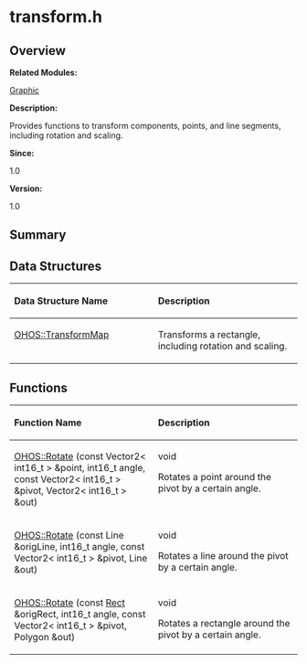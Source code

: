 # transform.h<a name="ZH-CN_TOPIC_0000001054799581"></a>

## **Overview**<a name="section1274257094093527"></a>

**Related Modules:**

[Graphic](Graphic.md)

**Description:**

Provides functions to transform components, points, and line segments, including rotation and scaling. 

**Since:**

1.0

**Version:**

1.0

## **Summary**<a name="section400054880093527"></a>

## Data Structures<a name="nested-classes"></a>

<a name="table86655079093527"></a>
<table><thead align="left"><tr id="row1165137746093527"><th class="cellrowborder" valign="top" width="50%" id="mcps1.1.3.1.1"><p id="p687225461093527"><a name="p687225461093527"></a><a name="p687225461093527"></a>Data Structure Name</p>
</th>
<th class="cellrowborder" valign="top" width="50%" id="mcps1.1.3.1.2"><p id="p175200799093527"><a name="p175200799093527"></a><a name="p175200799093527"></a>Description</p>
</th>
</tr>
</thead>
<tbody><tr id="row212084986093527"><td class="cellrowborder" valign="top" width="50%" headers="mcps1.1.3.1.1 "><p id="p1884409769093527"><a name="p1884409769093527"></a><a name="p1884409769093527"></a><a href="OHOS-TransformMap.md">OHOS::TransformMap</a></p>
</td>
<td class="cellrowborder" valign="top" width="50%" headers="mcps1.1.3.1.2 "><p id="p1678606098093527"><a name="p1678606098093527"></a><a name="p1678606098093527"></a>Transforms a rectangle, including rotation and scaling. </p>
</td>
</tr>
</tbody>
</table>

## Functions<a name="func-members"></a>

<a name="table2112847979093527"></a>
<table><thead align="left"><tr id="row890542954093527"><th class="cellrowborder" valign="top" width="50%" id="mcps1.1.3.1.1"><p id="p1947494172093527"><a name="p1947494172093527"></a><a name="p1947494172093527"></a>Function Name</p>
</th>
<th class="cellrowborder" valign="top" width="50%" id="mcps1.1.3.1.2"><p id="p319202985093527"><a name="p319202985093527"></a><a name="p319202985093527"></a>Description</p>
</th>
</tr>
</thead>
<tbody><tr id="row622889642093527"><td class="cellrowborder" valign="top" width="50%" headers="mcps1.1.3.1.1 "><p id="p790514658093527"><a name="p790514658093527"></a><a name="p790514658093527"></a><a href="Graphic.md#ga9bb4f3256ad01b5abdd347de1fea09ee">OHOS::Rotate</a> (const Vector2&lt; int16_t &gt; &amp;point, int16_t angle, const Vector2&lt; int16_t &gt; &amp;pivot, Vector2&lt; int16_t &gt; &amp;out)</p>
</td>
<td class="cellrowborder" valign="top" width="50%" headers="mcps1.1.3.1.2 "><p id="p75873161093527"><a name="p75873161093527"></a><a name="p75873161093527"></a>void&nbsp;</p>
<p id="p952562354093527"><a name="p952562354093527"></a><a name="p952562354093527"></a>Rotates a point around the pivot by a certain angle. </p>
</td>
</tr>
<tr id="row586374583093527"><td class="cellrowborder" valign="top" width="50%" headers="mcps1.1.3.1.1 "><p id="p1619110916093527"><a name="p1619110916093527"></a><a name="p1619110916093527"></a><a href="Graphic.md#gac57d591450b239f8e375f4c7b287f0d8">OHOS::Rotate</a> (const Line &amp;origLine, int16_t angle, const Vector2&lt; int16_t &gt; &amp;pivot, Line &amp;out)</p>
</td>
<td class="cellrowborder" valign="top" width="50%" headers="mcps1.1.3.1.2 "><p id="p1227968921093527"><a name="p1227968921093527"></a><a name="p1227968921093527"></a>void&nbsp;</p>
<p id="p1703599422093527"><a name="p1703599422093527"></a><a name="p1703599422093527"></a>Rotates a line around the pivot by a certain angle. </p>
</td>
</tr>
<tr id="row540857582093527"><td class="cellrowborder" valign="top" width="50%" headers="mcps1.1.3.1.1 "><p id="p414719234093527"><a name="p414719234093527"></a><a name="p414719234093527"></a><a href="Graphic.md#ga77d0dea6024cd2bb980f27f789db77c3">OHOS::Rotate</a> (const <a href="Rect.md">Rect</a> &amp;origRect, int16_t angle, const Vector2&lt; int16_t &gt; &amp;pivot, Polygon &amp;out)</p>
</td>
<td class="cellrowborder" valign="top" width="50%" headers="mcps1.1.3.1.2 "><p id="p1693319838093527"><a name="p1693319838093527"></a><a name="p1693319838093527"></a>void&nbsp;</p>
<p id="p1722566609093527"><a name="p1722566609093527"></a><a name="p1722566609093527"></a>Rotates a rectangle around the pivot by a certain angle. </p>
</td>
</tr>
</tbody>
</table>

